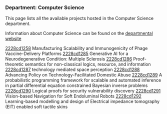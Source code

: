 ### Department: Computer Science

This page lists all the available projects hosted in the Computer Science department.

Information about Computer Science can be found on the [departmental website](https://www.ucl.ac.uk/computer-science)

[2228cd1258](../projects/2228cd1258.md) Manufacturing Scalability and Immunogenicity of Phage Vaccine-Delivery Platforms
[2228cd1285](../projects/2228cd1285.md) Generative AI for a Neurodegenerative Condition: Multiple Sclerosis
[2228cd1286](../projects/2228cd1286.md) Proof-theoretic semantics for non-classical logics, resource, and information
[2228cd1287](../projects/2228cd1287.md) technology mediated space perception
[2228cd1288](../projects/2228cd1288.md) Advancing Policy on Technology-Facilitated Domestic Abuse
[2228cd1289](../projects/2228cd1289.md) A probabilistic programming framework for scalable and automated inference in partial differential equation constrained Bayesian inverse problems
[2228cd1290](../projects/2228cd1290.md) Logical proofs for security vulnerability discovery
[2228cd1291](../projects/2228cd1291.md) Vision-based Navigation for Soft Endoluminal Robots
[2228cd1292](../projects/2228cd1292.md) Learning-based modelling and design of Electrical impedance tomography (EIT) enabled soft tactile skins

